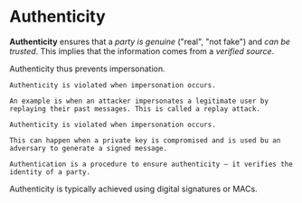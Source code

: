 # Authenticity

**Authenticity** ensures that a _party is genuine_ ("real", "not fake") and _can be trusted_. This implies that the information comes from a _verified source_.

Authenticity thus prevents impersonation.

~~~admonish warning title="Violation of authenticity: Replay attack"
Authenticity is violated when impersonation occurs.

An example is when an attacker impersonates a legitimate user by replaying their past messages. This is called a replay attack.
~~~

~~~admonish warning title="Violation of authenticity: Private key compromise"
Authenticity is violated when impersonation occurs.

This can happen when a private key is compromised and is used bu an adversary to generate a signed message.
~~~

~~~admonish note title ="Authentication vs. authenticity"
Authentication is a procedure to ensure authenticity — it verifies the identity of a party.
~~~

Authenticity is typically achieved using digital signatures or MACs.
